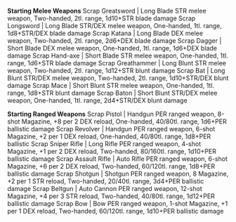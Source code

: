 **Starting Melee Weapons**
Scrap Greatsword | Long Blade
	STR melee weapon, Two-handed, 2tl. range, 1d10+STR blade damage
Scrap Longsword | Long Blade
	STR/DEX melee weapon, One-handed, 1tl. range, 1d8+STR/DEX blade damage
Scrap Katana | Long Blade
	DEX melee weapon, Two-handed, 2tl. range, 2d6+DEX blade damage
Scrap Dagger | Short Blade
	DEX melee weapon, One-handed, 1tl. range, 1d6+DEX blade damage
Scrap Hand-axe | Short Blade
	STR melee weapon, One-handed, 1tl. range, 1d6+STR blade damage
Scrap Greathammer | Long Blunt
	STR melee weapon, Two-handed, 2tl. range, 1d12+STR blunt damage
Scrap Bat | Long Blunt
	STR/DEX melee weapon, Two-handed, 2tl. range, 1d10+STR/DEX blunt damage
Scrap Mace | Short Blunt
	STR melee weapon, One-handed, 1tl. range, 1d8+STR blunt damage
Scrap Baton | Short Blunt
	STR/DEX melee weapon, One-handed, 1tl. range, 2d4+STR/DEX blunt damage

**Starting Ranged Weapons**
Scrap Pistol | Handgun
	PER ranged weapon, 8-shot Magazine, +8 per 2 DEX reload, One-handed, 40/80tl. range, 1d6+PER ballistic damage
Scrap Revolver | Handgun
	PER ranged weapon, 6-shot Magazine, +2 per 1 DEX reload, One-handed, 40/80tl. range, 1d8+PER ballistic
Scrap Sniper Rifle | Long Rifle
	PER ranged weapon, 4-shot Magazine, +1 per 2 DEX reload, Two-handed, 80/160tl. range, 1d10+PER ballistic damage
Scrap Assault Rifle | Auto Rifle
	PER ranged weapon, 6-shot Magazine, +6 per 2 DEX reload, Two-handed, 60/120tl. range, 1d8+PER ballistic damage
Scrap Shotgun | Shotgun
	PER ranged weapon, 8 Magazine, +2 per 1 STR reload, Two-handed, 20/40tl. range, 3d4+PER ballistic damage
Scrap Beltgun | Auto Cannon
	PER ranged weapon, 12-shot Magazine, +4 per 3 STR reload, Two-handed, 40/80tl. range, 1d12+PER ballistic damage
Scrap Bow | Bow
	PER ranged weapon, 1-shot Magazine, +1 per 1 DEX reload, Two-handed, 60/120tl. range, 1d10+PER ballistic damage